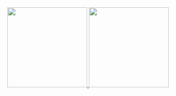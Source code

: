 <div align="center">
  <a href="https://github.com/beatrizfreddi">
  <img height="180em" src="https://github-readme-stats.vercel.app/api?username=beatrizfreddi&show_icons=true&theme=dark&include_all_commits=true&count_private=true"/>
  <img height="180em" src="https://github-readme-stats.vercel.app/api/top-langs/?username=beatrizfreddi&layout=compact&langs_count=7&theme=dark"/>
</div>
